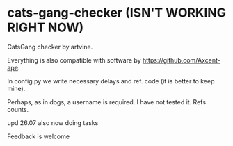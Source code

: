 # cats-gang-checker (ISN'T WORKING RIGHT NOW)
CatsGang checker by artvine.

Everything is also compatible with software by https://github.com/Axcent-ape.

In config.py we write necessary delays and ref. code (it is better to keep mine).

Perhaps, as in dogs, a username is required. I have not tested it. Refs counts.

upd 26.07 also now doing tasks

Feedback is welcome
